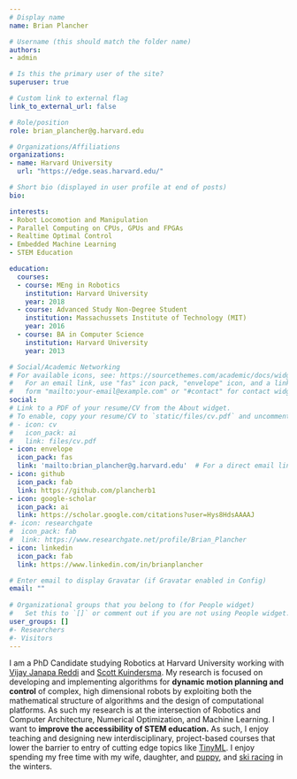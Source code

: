 ```yaml
---
# Display name
name: Brian Plancher

# Username (this should match the folder name)
authors:
- admin

# Is this the primary user of the site?
superuser: true

# Custom link to external flag
link_to_external_url: false

# Role/position
role: brian_plancher@g.harvard.edu

# Organizations/Affiliations
organizations:
- name: Harvard University
  url: "https://edge.seas.harvard.edu/"

# Short bio (displayed in user profile at end of posts)
bio:

interests:
- Robot Locomotion and Manipulation
- Parallel Computing on CPUs, GPUs and FPGAs
- Realtime Optimal Control
- Embedded Machine Learning
- STEM Education

education:
  courses:
  - course: MEng in Robotics
    institution: Harvard University
    year: 2018
  - course: Advanced Study Non-Degree Student
    institution: Massachussets Institute of Technology (MIT)
    year: 2016
  - course: BA in Computer Science
    institution: Harvard University
    year: 2013

# Social/Academic Networking
# For available icons, see: https://sourcethemes.com/academic/docs/widgets/#icons
#   For an email link, use "fas" icon pack, "envelope" icon, and a link in the
#   form "mailto:your-email@example.com" or "#contact" for contact widget.
social:
# Link to a PDF of your resume/CV from the About widget.
# To enable, copy your resume/CV to `static/files/cv.pdf` and uncomment the lines below.  
# - icon: cv
#   icon_pack: ai
#   link: files/cv.pdf
- icon: envelope
  icon_pack: fas
  link: 'mailto:brian_plancher@g.harvard.edu'  # For a direct email link, use "mailto:test@example.org".
- icon: github
  icon_pack: fab
  link: https://github.com/plancherb1
- icon: google-scholar
  icon_pack: ai
  link: https://scholar.google.com/citations?user=Hys8HdsAAAAJ
#- icon: researchgate
#  icon_pack: fab
#  link: https://www.researchgate.net/profile/Brian_Plancher
- icon: linkedin
  icon_pack: fab
  link: https://www.linkedin.com/in/brianplancher

# Enter email to display Gravatar (if Gravatar enabled in Config)
email: ""
  
# Organizational groups that you belong to (for People widget)
#   Set this to `[]` or comment out if you are not using People widget.  
user_groups: []
#- Researchers
#- Visitors
---
```


I am a PhD Candidate studying Robotics at Harvard University working with [Vijay Janapa Reddi](https://scholar.harvard.edu/vijay-janapa-reddi/home) and [Scott Kuindersma](https://scottk.seas.harvard.edu). My research is focused on developing and implementing algorithms for **dynamic motion planning and control** of complex, high dimensional robots by exploiting both the mathematical structure of algorithms and the design of computational platforms. As such my research is at the intersection of Robotics and Computer Architecture, Numerical Optimization, and Machine Learning. I want to **improve the accessibility of STEM education.** As such, I enjoy teaching and designing new interdisciplinary, project-based courses that lower the barrier to entry of cutting edge topics like [TinyML](https://tinymlx.org/). I enjoy spending my free time with my wife, daughter, and [puppy](https://www.instagram.com/alvinkplancher/), and [ski racing](http://nemasters.org/) in the winters.